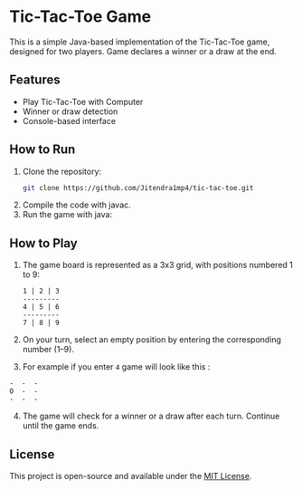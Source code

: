 # Tic-Tac-Toe Game

This is a simple Java-based implementation of the Tic-Tac-Toe game, designed for two players. Game declares a winner or a draw at the end.

## Features
- Play Tic-Tac-Toe with Computer
- Winner or draw detection
- Console-based interface

## How to Run
1. Clone the repository:
   ```bash
   git clone https://github.com/Jitendra1mp4/tic-tac-toe.git
   ```
2. Compile the code with javac.
3. Run the game with java:

## How to Play

1. The game board is represented as a 3x3 grid, with positions numbered 1 to 9:
   ```
   1 | 2 | 3
   ---------
   4 | 5 | 6
   ---------
   7 | 8 | 9
   ```

2. On your turn, select an empty position by entering the corresponding number (1–9).

3. For example if you enter `4` game will look like this :

  ```
  -  -  -
  O  -  -
  -  -  -
  ```

4. The game will check for a winner or a draw after each turn. Continue until the game ends.

## License
This project is open-source and available under the [MIT License](LICENSE).
